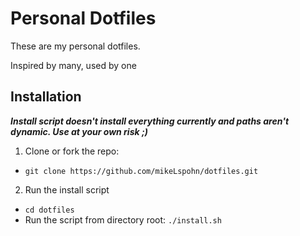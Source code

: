 # Personal Dotfiles

These are my personal dotfiles.

Inspired by many, used by one

## Installation
**_Install script doesn't install everything currently and paths aren't dynamic. Use at your own risk ;)_**

1. Clone or fork the repo:
  - `git clone https://github.com/mikeLspohn/dotfiles.git`
2. Run the install script
  - `cd dotfiles`
  - Run the script from directory root: `./install.sh`
